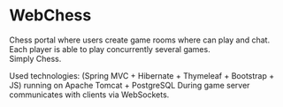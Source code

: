 WebChess
========
Chess portal where users create game rooms where can play and chat. Each player is able to play concurrently several games.<br> 
Simply Chess.

Used technologies: (Spring MVC + Hibernate + Thymeleaf + Bootstrap + JS) running on Apache Tomcat + PostgreSQL
During game server communicates with clients via WebSockets.
